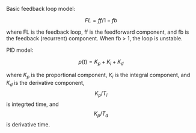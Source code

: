 Basic feedback loop model:

$$FL = ff/1-fb$$

where FL is the feedback loop, ff is the feedforward component, and fb is the feedback (recurrent) component. When fb > 1, the loop is unstable.

PID model:

$$p(t) = K_p + K_i + K_d$$

where $K_p$ is the proportional component, $K_i$ is the integral component, and $K_d$ is the derivative component, $$K_p/T_i$$ is integrted time, and $$K_p/T_d$$ is derivative time.
